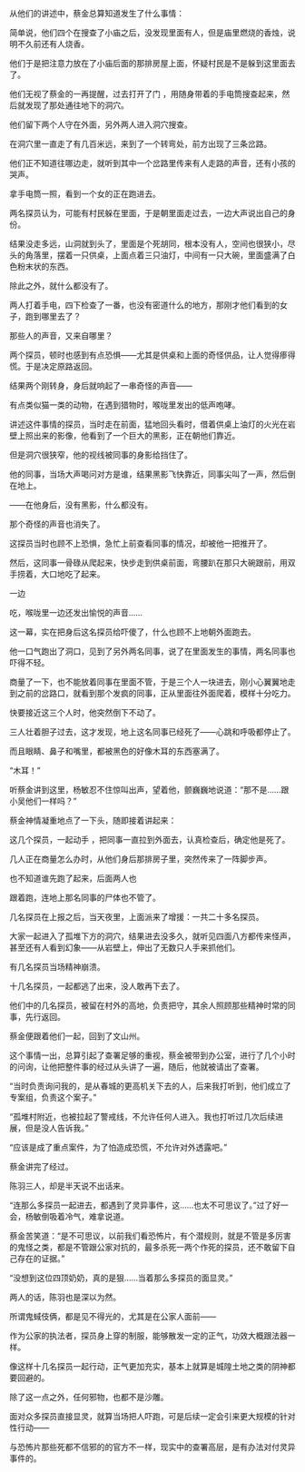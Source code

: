 从他们的讲述中，蔡金总算知道发生了什么事情：

简单说，他们四个在搜查了小庙之后，没发现里面有人，但是庙里燃烧的香烛，说明不久前还有人烧香。

他们于是把注意力放在了小庙后面的那排房屋上面，怀疑村民是不是躲到这里面去了。

他们无视了蔡金的一再提醒，过去打开了门 ，用随身带着的手电筒搜查起来，然后就发现了那处通往地下的洞穴。

他们留下两个人守在外面，另外两人进入洞穴搜查。

在洞穴里一直走了有几百米远，来到了一个转弯处，前方出现了三条岔路。

他们正不知道往哪边走，就听到其中一个岔路里传来有人走路的声音，还有小孩的哭声。

拿手电筒一照，看到一个女的正在跑进去。

两名探员认为，可能有村民躲在里面，于是朝里面走过去，一边大声说出自己的身份。

结果没走多远，山洞就到头了，里面是个死胡同，根本没有人，空间也很狭小，尽头的角落里，摆着一只供桌，上面点着三只油灯，中间有一只大碗，里面盛满了白色粉末状的东西。

除此之外，就什么都没有了。

两人打着手电，四下检查了一番，也没有密道什么的地方，那刚才他们看到的女子，跑到哪里去了？

那些人的声音，又来自哪里？

两个探员，顿时也感到有点恐惧——尤其是供桌和上面的奇怪供品，让人觉得瘆得慌。于是决定原路返回。

结果两个刚转身，身后就响起了一串奇怪的声音——

有点类似猫一类的动物，在遇到猎物时，喉咙里发出的低声咆哮。

讲述这件事情的探员，当时走在前面，猛地回头看时，借着供桌上油灯的火光在岩壁上照出来的影像，他看到了一个巨大的黑影，正在朝他们靠近。

但是洞穴很狭窄，他的视线被同事的身影给挡住了。

他的同事，当场大声喝问对方是谁，结果黑影飞快靠近，同事尖叫了一声，然后倒在地上。

——在他身后，没有黑影，什么都没有。

那个奇怪的声音也消失了。

这探员当时也顾不上恐惧，急忙上前查看同事的情况，却被他一把推开了。

然后，这同事一骨碌从爬起来，快步走到供桌前面，弯腰趴在那只大碗跟前，用双手捞着，大口地吃了起来。

一边

吃，喉咙里一边还发出愉悦的声音……

这一幕，实在把身后这名探员给吓傻了，什么也顾不上地朝外面跑去。

他一口气跑出了洞口，见到了另外两名同事，说了在里面发生的事情，两名同事也吓得不轻。

商量了一下，也不能放着同事在里面不管，于是三个人一块进去，刚小心翼翼地走到之前的岔路口，就看到那个发疯的同事，正从里面往外面爬着，模样十分吃力。

快要接近这三个人时，他突然倒下不动了。

三人壮着胆子过去，这才发现，地上这名同事已经死了——心跳和呼吸都停止了。

而且眼睛、鼻子和嘴里，都被黑色的好像木耳的东西塞满了。

“木耳！”

听蔡金讲到这里，杨敏忍不住惊叫出声，望着他，颤巍巍地说道：“那不是……跟小吴他们一样吗？”

蔡金神情凝重地点了一下头，随即接着讲起来：

这几个探员，一起动手 ，把同事一直拉到外面去，认真检查后，确定他是死了。

几人正在商量怎么办时，从他们身后那排房子里，突然传来了一阵脚步声。

也不知道谁先跑了起来，后面两人也

跟着跑，连地上那名同事的尸体也不管了。

几名探员在上报之后，当天夜里，上面派来了增援：一共二十多名探员。

大家一起进入了孤堆下方的洞穴，结果进去没多久，就听见四面八方都传来怪声，甚至还有人看到幻象——从岩壁上，伸出了无数只人手来抓他们。

有几名探员当场精神崩溃。

十几名探员，一起都逃了出来，没人敢再下去了。

他们中的几名探员，被留在村外的高地，负责把守，其余人照顾那些精神时常的同事，先行返回。

蔡金便跟着他们一起，回到了文山州。

这个事情一出，总算引起了查署足够的重视，蔡金被带到办公室，进行了几个小时的问询，让他把整件事的经过从头讲了一遍，随后，他就被请出了查署。

“当时负责询问我的，是从春城的更高机关下去的人，后来我打听到，他们成立了专案组，负责这个案子。”

“孤堆村附近，也被拉起了警戒线，不允许任何人进入。我也打听过几次后续进展，但是没人告诉我。”

“应该是成了重点案件，为了怕造成恐慌，不允许对外透露吧。”

蔡金讲完了经过。

陈羽三人，却是半天说不出话来。

“连那么多探员一起进去，都遇到了灵异事件，这……也太不可思议了。”过了好一会，杨敏倒吸着冷气，难拿说道。

蔡金苦笑道：“是不可思议，以前我们看恐怖片，有个潜规则，就是不管是多厉害的鬼怪之类，都是不管跟公家对抗的，最多杀死一两个作死的探员，还不敢留下自己存在的证据。”

“没想到这位四顶奶奶，真的是狠……当着那么多探员的面显灵。”

两人的话，陈羽也是深以为然。

所谓鬼蜮伎俩，都是见不得光的，尤其是在公家人面前——

作为公家的执法者，探员身上穿的制服，能够散发一定的正气，功效大概跟法器一样。

像这样十几名探员一起行动，正气更加充实，基本上就算是城隍土地之类的阴神都要回避的。

除了这一点之外，任何邪物，也都不是沙雕。

面对众多探员直接显灵，就算当场把人吓跑，可是后续一定会引来更大规模的针对性行动——

与恐怖片那些死都不信邪的的官方不一样，现实中的查署高层，是有办法对付灵异事件的。
